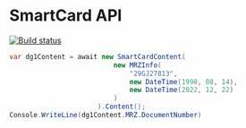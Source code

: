 # SmartCard API

[![Build status](https://ci.appveyor.com/api/projects/status/ki0q2h4ekc8wfttv?svg=true)](https://ci.appveyor.com/project/kogoia/smartcardsamples)

```cs
var dg1Content = await new SmartCardContent(
                          new MRZInfo(
                              "29GJ27813",
                              new DateTime(1998, 08, 14),
                              new DateTime(2022, 12, 22)
                          )
                      ).Content();
Console.WriteLine(dg1Content.MRZ.DocumentNumber)                          
```
